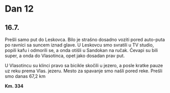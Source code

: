 # Dan 12

## 16.7.

Prešli samo put do Leskovca. Bilo je strašno dosadno voziti pored auto-puta po ravnici sa suncem iznad glave. U Leskovcu smo svratili u TV studio, popili kafu i odmorili se, a onda otišli u Sandokan na ručak. Ćevapi su bili super, a onda do Vlasotinca, opet jako dosadan prav put.

U Vlasotincu su klinci pravo sa bicikle skočili u jezero, a posle kratke pauze uz reku prema Vlas. jezeru. Mesto za spavanje smo našli pored reke. Prešli smo danas 67,2 km

**Km. 334**
